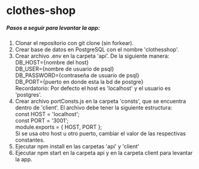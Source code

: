 # clothes-shop

##### Pasos a seguir para levantar la app:

1. Clonar el repositorio con git clone (sin forkear).
2. Crear base de datos en PostgreSQL con el nombre 'clothesshop'.
3. Crear archivo .env en la carpeta 'api'. De la siguiente manera: <br />
    DB_HOST={nombre del host} <br />
    DB_USER={nombre de usuario de psql} <br />
    DB_PASSWORD={contraseña de usuario de psql} <br/>
    DB_PORT={puerto en donde esta la bd de postgre} <br />
Recordatorio: Por defecto el host es 'localhost' y el usuario es 'postgres'.
4. Crear archivo portConsts.js en la carpeta 'consts', que se encuentra dentro de 'client'. El archivo debe tener la siguiente estructura: <br/>
    const HOST = 'localhost'; <br/>
    const PORT = '3001'; <br/>
    module.exports = { HOST, PORT }; <br/>
Si se usa otro host u otro puerto, cambiar el valor de las respectivas constantes. <br/>
6. Ejecutar npm install en las carpetas 'api' y 'client'
7. Ejecutar npm start en la carpeta api y en la carpeta client para levantar la app.
